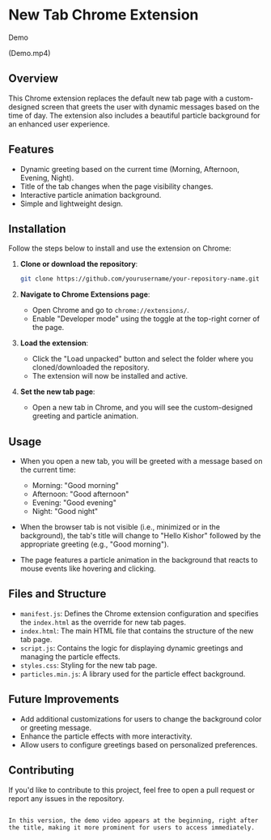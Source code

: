 # New Tab Chrome Extension

Demo

(Demo.mp4)

## Overview

This Chrome extension replaces the default new tab page with a custom-designed screen that greets the user with dynamic messages based on the time of day. The extension also includes a beautiful particle background for an enhanced user experience.

## Features

- Dynamic greeting based on the current time (Morning, Afternoon, Evening, Night).
- Title of the tab changes when the page visibility changes.
- Interactive particle animation background.
- Simple and lightweight design.

## Installation

Follow the steps below to install and use the extension on Chrome:

1. **Clone or download the repository**:
   ```bash
   git clone https://github.com/yourusername/your-repository-name.git
   ```

2. **Navigate to Chrome Extensions page**:
   - Open Chrome and go to `chrome://extensions/`.
   - Enable "Developer mode" using the toggle at the top-right corner of the page.

3. **Load the extension**:
   - Click the "Load unpacked" button and select the folder where you cloned/downloaded the repository.
   - The extension will now be installed and active.

4. **Set the new tab page**:
   - Open a new tab in Chrome, and you will see the custom-designed greeting and particle animation.

## Usage

- When you open a new tab, you will be greeted with a message based on the current time:
  - Morning: "Good morning"
  - Afternoon: "Good afternoon"
  - Evening: "Good evening"
  - Night: "Good night"
  
- When the browser tab is not visible (i.e., minimized or in the background), the tab's title will change to "Hello Kishor" followed by the appropriate greeting (e.g., "Good morning").

- The page features a particle animation in the background that reacts to mouse events like hovering and clicking.

## Files and Structure

- `manifest.js`: Defines the Chrome extension configuration and specifies the `index.html` as the override for new tab pages.
- `index.html`: The main HTML file that contains the structure of the new tab page.
- `script.js`: Contains the logic for displaying dynamic greetings and managing the particle effects.
- `styles.css`: Styling for the new tab page.
- `particles.min.js`: A library used for the particle effect background.

## Future Improvements

- Add additional customizations for users to change the background color or greeting message.
- Enhance the particle effects with more interactivity.
- Allow users to configure greetings based on personalized preferences.

## Contributing

If you'd like to contribute to this project, feel free to open a pull request or report any issues in the repository.
```

In this version, the demo video appears at the beginning, right after the title, making it more prominent for users to access immediately.
